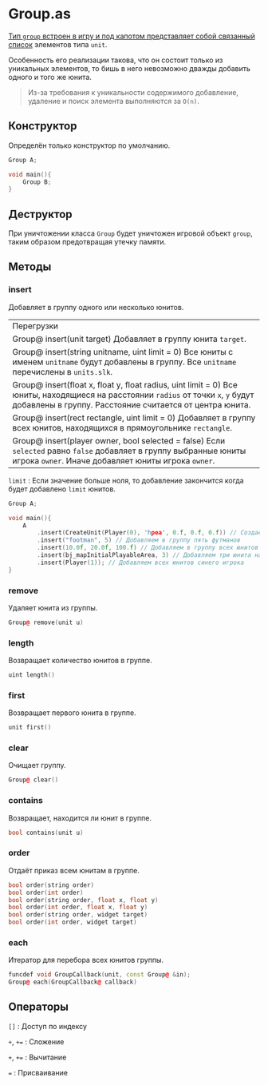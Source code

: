 <show-structure for="chapter,procedure" depth="3"/>

# Group.as

<a href="https://github.com/WarRaft/AngelScript-doc/blob/main/Framework/Group.as"/>

Тип `group` встроен в игру и под капотом представляет собой [связанный список](https://w.wiki/7$D5) элементов
типа `unit`.

Особенность его реализации такова, что он состоит только из уникальных элементов, то бишь в него невозможно дважды
добавить одного и того же <tooltip term="unit">юнита</tooltip>.

> Из-за требования к уникальности содержимого добавление, удаление и поиск элемента выполняются за `O(n)`.

## Конструктор

Определён только конструктор по умолчанию.

```C++
Group A;

void main(){
    Group B;
}
```

## Деструктор

При уничтожении класса `Group` будет уничтожен игровой объект `group`, таким образом предотвращая утечку памяти.

## Методы

### insert

Добавляет в группу одного или несколько <tooltip term="unit">юнитов</tooltip>.

<table>

<tr><td>Перегрузки</td></tr>

<tr><td>
<code-block lang="C++">
Group@ insert(unit target)
</code-block>
Добавляет в группу <tooltip term="unit">юнита</tooltip> <code>target</code>.
</td></tr>

<tr><td>
<code-block lang="C++">
Group@ insert(string unitname, uint limit = 0)
</code-block>
Все <tooltip term="unit">юниты</tooltip> с именем <code>unitname</code> будут добавлены в группу. Все <code>unitname</code> перечислены в <code>units.slk</code>.
</td></tr>

<tr><td>
<code-block lang="C++">
Group@ insert(float x, float y, float radius, uint limit = 0)
</code-block>
Все <tooltip term="unit">юниты</tooltip>, находящиеся на расстоянии <code>radius</code> от точки <code>x</code>, <code>y</code> будут добавлены в группу. Расстояние считается от центра юнита.
</td></tr>

<tr><td>
<code-block lang="C++">
Group@ insert(rect rectangle, uint limit = 0)
</code-block>
Добавляет в группу всех <tooltip term="unit">юнитов</tooltip>, находящихся в прямоугольнике <code>rectangle</code>.
</td></tr>

<tr><td>
<code-block lang="C++">
Group@ insert(player owner, bool selected = false)
</code-block>
Если <code>selected</code> равно <code>false</code> добавляет в группу выбранные <tooltip term="unit">юниты</tooltip> игрока <code>owner</code>. Иначе
добавляет <tooltip term="unit">юниты</tooltip> игрока <code>owner</code>.
</td></tr>

</table>

`limit`
: Если значение больше ноля, то добавление закончится когда будет добавлено `limit` <tooltip term="unit">
юнитов</tooltip>.

```C++
Group A;

void main(){
    A
        .insert(CreateUnit(Player(0), 'hpea', 0.f, 0.f, 0.f)) // Создаём крестьянина в центре карты и добавляем в группу
        .insert("footman", 5) // Добавляем в группу пять футманов
        .insert(10.0f, 20.0f, 100.f) // Добавляем в группу всех юнитов на расстоянии 100 от точки 10,20
        .insert(bj_mapInitialPlayableArea, 3) // Добавляем три юнита на карте
        .insert(Player(1)); // Добавляем всех юнитов синего игрока 
}
```

### remove

Удаляет юнита из группы.

```C++
Group@ remove(unit u)
```

### length

Возвращает количество юнитов в группе.

```C++
uint length()
```

### first

Возвращает первого юнита в группе.

```C++
unit first()
```

### clear

Очищает группу.

```C++
Group@ clear()
```

### contains

Возвращает, находится ли юнит в группе.

```C++
bool contains(unit u)
```

### order

Отдаёт приказ всем юнитам в группе.

```C++
bool order(string order)
bool order(int order)
bool order(string order, float x, float y)
bool order(int order, float x, float y)
bool order(string order, widget target)
bool order(int order, widget target)
```

### each

Итератор для перебора всех юнитов группы.

```C++
funcdef void GroupCallback(unit, const Group@ &in);
Group@ each(GroupCallback@ callback)
```

## Операторы

`[]`
: Доступ по индексу

`+`, `+=`
: Сложение

`+`, `+=`
: Вычитание

`=`
: Присваивание
